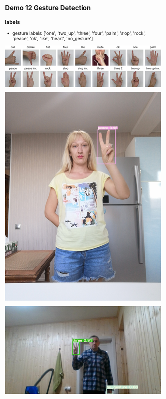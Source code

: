## Demo 12 Gesture Detection

### labels

- gesture labels: ['one', 'two_up', 'three', 'four', 'palm', 'stop', 'rock', 'peace', 'ok', 'like', 'heart', 'no_gesture'] 

![image-20240103101059360](./assets/image-20240103101059360.png)



![2023-02-14_11-10-21](./assets/2023-02-14_11-10-21.jpg)



![2023-02-14_11-10-09](./assets/2023-02-14_11-10-09.jpg)